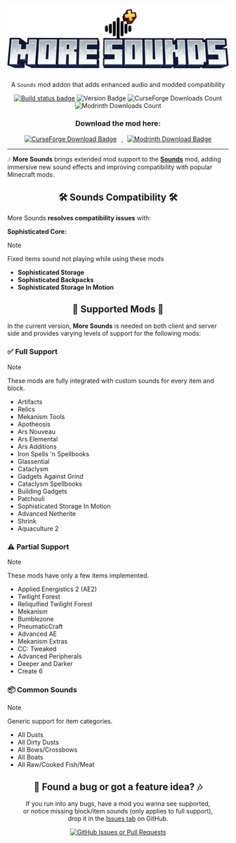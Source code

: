 <div align="center">

<img src="src/main/resources/logo.png" alt="LOGO">

<p>A <code>Sounds</code> mod addon that adds enhanced audio and modded compatibility</p>
<a href="https://github.com/DVOA1/More-Sounds/actions/workflows/build.yml"><img src="https://github.com/DVOA1/More-Sounds/actions/workflows/build.yml/badge.svg" alt="Build status badge"/></a>
<img alt="Version Badge" src="https://img.shields.io/badge/Version-v0.1.0-blue">
<img alt="CurseForge Downloads Count" src="https://img.shields.io/curseforge/dt/1269340?logo=curseforge">
<img alt="Modrinth Downloads Count" src="https://img.shields.io/modrinth/dt/8jvcOd6S?logo=modrinth">
<h3>Download the mod here:</h3>
<a href="https://www.curseforge.com/minecraft/mc-mods/more-sound">
<img alt="CurseForge Download Badge" src="https://img.shields.io/badge/CurseForge-F16436?style=for-the-badge&logo=curseforge&logoColor=ffffff" style="cursor:pointer; margin: 0 10px;">
</a>
<a href="https://modrinth.com/mod/more-sounds">
<img alt="Modrinth Download Badge" src="https://img.shields.io/badge/Modrinth-00AF5C?style=for-the-badge&logo=modrinth&logoColor=ffffff" style="cursor:pointer; margin: 0 10px;">
</a>
<hr>
</div>

🎶 **More Sounds** brings extended mod support to the [**Sounds**](https://github.com/IMB11/Sounds) mod, adding immersive new sound effects and improving compatibility with popular Minecraft mods.

<div align="center">
<h2>🛠 Sounds Compatibility 🛠</h2>
</div>

More Sounds **resolves compatibility issues** with:

**Sophisticated Core:**
> [!NOTE]
> Fixed items sound not playing while using these mods

- **Sophisticated Storage**
- **Sophisticated Backpacks**
- **Sophisticated Storage In Motion**

<div align="center">
<h2>🧩 Supported Mods 🧩</h2>
</div>

In the current version, **More Sounds** is needed on both client and server side and provides varying levels of support for the following mods:

### ✅ Full Support
> [!NOTE]
> These mods are fully integrated with custom sounds for every item and block.

- Artifacts
- Relics
- Mekanism Tools
- Apotheosis
- Ars Nouveau
- Ars Elemental
- Ars Additions
- Iron Spells 'n Spellbooks
- Glassential
- Cataclysm
- Gadgets Against Grind
- Cataclysm Spellbooks
- Building Gadgets
- Patchouli
- Sophisticated Storage In Motion
- Advanced Netherite
- Shrink
- Aquaculture 2

### ⚠️ Partial Support
> [!NOTE]
> These mods have only a few items implemented.

- Applied Energistics 2 (AE2)
- Twilight Forest
- Reliquified Twilight Forest
- Mekanism
- Bumblezone
- PneumaticCraft
- Advanced AE
- Mekanism Extras
- CC: Tweaked
- Advanced Peripherals
- Deeper and Darker
- Create 6

### 📦 Common Sounds
> [!NOTE]
> Generic support for item categories.

- All Dusts
- All Dirty Dusts
- All Bows/Crossbows
- All Boats
- All Raw/Cooked Fish/Meat

<div align="center">
  <h2>🐛 Found a bug or got a feature idea? 🎶</h2>
</div>

<p align="center">
  If you run into any bugs, have a mod you wanna see supported,<br>
  or notice missing block/item sounds (only applies to full support),<br>
  drop it in the <a href="https://github.com/DVOA1/More-Sounds/issues">Issues tab</a> on GitHub.
</p>

<div align="center">
  <a href="https://github.com/DVOA1/More-Sounds/issues?q=sort%3Aupdated-desc+is%3Aissue+is%3Aopen">
    <img alt="GitHub Issues or Pull Requests" src="https://img.shields.io/github/issues/DVOA1/More-Sounds?style=flat-square&logo=github&color=dark-green">
  </a>
</div>

